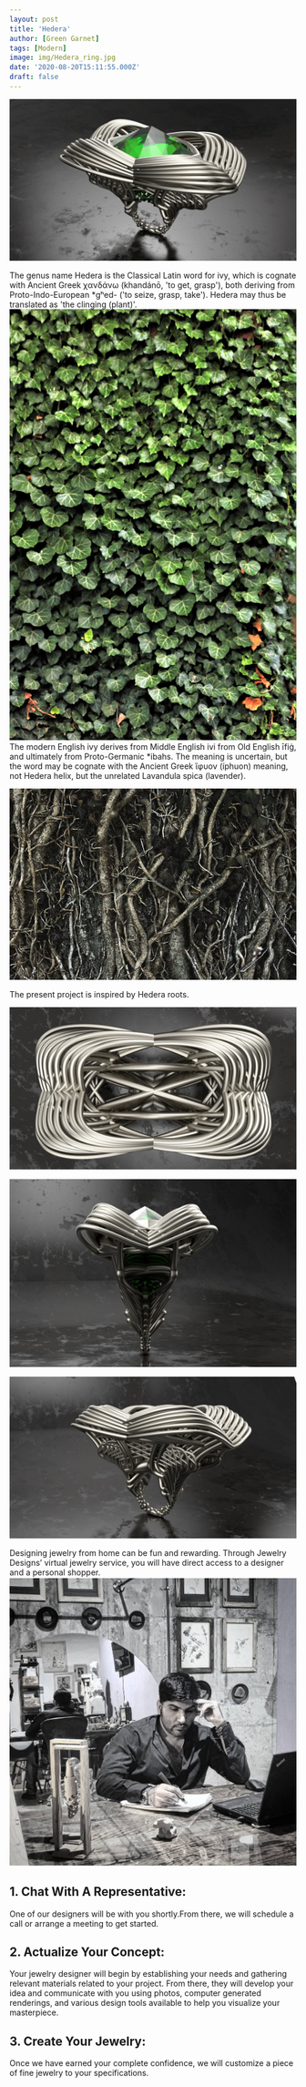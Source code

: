 ```yaml
---
layout: post
title: 'Hedera'
author: [Green Garnet]
tags: [Modern]
image: img/Hedera_ring.jpg
date: '2020-08-20T15:11:55.000Z'
draft: false
---
```


![Test Image](img/Hedera_ring1.jpg)

The genus name Hedera is the Classical Latin word for ivy, which is cognate with Ancient Greek χανδάνω (khandánō, 'to get, grasp'), both deriving from Proto-Indo-European *gʰed- ('to seize, grasp, take'). Hedera may thus be translated as 'the clinging (plant)'.
![Test Image](img/green-ivy-on-wall-background.jpg)
The modern English ivy derives from Middle English ivi from Old English īfiġ, and ultimately from Proto-Germanic *ibahs. The meaning is uncertain, but the word may be cognate with the Ancient Greek ἴφυον (íphuon) meaning, not Hedera helix, but the unrelated Lavandula spica (lavender).


![Test Image](img/hederaroots.jpg)

The present project is inspired by Hedera roots.

![Test Image](img/Hedera_ring2.jpg)

![Test Image](img/Hedera_ring3.jpg)

![Test Image](img/Hedera_ring4.jpg)

Designing jewelry from home can be fun and rewarding. Through Jewelry Designs’ virtual jewelry service, you will have direct access to a designer and a personal shopper.
![Test Image](img/aitta.jpg)
## 1. Chat With A Representative:
One of our designers will be with you shortly.From there, we will schedule a call or arrange a meeting to get started.

## 2. Actualize Your Concept:
Your jewelry designer will begin by establishing your needs and gathering relevant materials related to your project. From there, they will develop your idea and communicate with you using photos, computer generated renderings, and various design tools available to help you visualize your masterpiece.

## 3. Create Your Jewelry:
Once we have earned your complete confidence, we will customize a piece of fine jewelry to your specifications.
